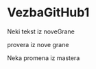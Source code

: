 # VezbaGitHub1
<div>
	<p>Neki tekst iz noveGrane</p>
	<p>provera iz nove grane</p>
	<p>Neka promena iz mastera</p>

</div>
